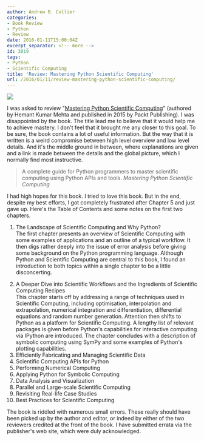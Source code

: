 ```yaml
---
author: Andrew B. Collier
categories:
- Book Review
- Python
- Review
date: 2016-01-11T15:00:04Z
excerpt_separator: <!-- more -->
id: 3019
tags:
- Python
- Scientific Computing
title: 'Review: Mastering Python Scientific Computing'
url: /2016/01/11/review-mastering-python-scientific-computing/
---
```


<!--more-->

<img src="{{ site.baseurl }}/static/img/2015/12/mastering-python-scientific-computing-cover.png">

I was asked to review "[Mastering Python Scientific Computing](https://www.packtpub.com/big-data-and-business-intelligence/mastering-python-scientific-computing)" (authored by Hemant Kumar Mehta and published in 2015 by Packt Publishing). I was disappointed by the book. The title lead me to believe that it would help me to achieve mastery. I don't feel that it brought me any closer to this goal. To be sure, the book contains a lot of useful information. But the way that it is written is a weird compromise between high level overview and low level details. And it's the middle ground in between, where explanations are given and a link is made between the details and the global picture, which I normally find most instructive.

<blockquote>
A complete guide for Python programmers to master scientific computing using Python APIs and tools.
<cite>Mastering Python Scientific Computing</cite>
</blockquote>

I had high hopes for this book. I tried to love this book. But in the end, despite my best efforts, I got completely frustrated after Chapter 5 and just gave up. Here's the Table of Contents and some notes on the first two chapters.

1. The Landscape of Scientific Computing and Why Python?   
The first chapter presents an overview of Scientific Computing with some examples of applications and an outline of a typical workflow. It then digs rather deeply into the issue of error analysis before giving some background on the Python programming language. Although Python and Scientific Computing are central to this book, I found an introduction to both topics within a single chapter to be a little disconcerting.</p>
2. A Deeper Dive into Scientific Workflows and the Ingredients of Scientific Computing Recipes   
This chapter starts off by addressing a range of techniques used in Scientific Computing, including optimisation, interpolation and extrapolation, numerical integration and differentiation, differential equations and random number generation. Attention then shifts to Python as a platform for Scientific Computing. A lengthy list of relevant packages is given before Python's capabilities for interactive computing via IPython are introduced. The chapter concludes with a description of symbolic computing using SymPy and some examples of Python's plotting capabilities. 
3. Efficiently Fabricating and Managing Scientific Data
4. Scientific Computing APIs for Python
5. Performing Numerical Computing
6. Applying Python for Symbolic Computing
7. Data Analysis and Visualization
8. Parallel and Large-scale Scientific Computing
9. Revisiting Real-life Case Studies
10. Best Practices for Scientific Computing

The book is riddled with numerous small errors. These really should have been picked up by the author and editor, or indeed by either of the two reviewers credited at the front of the book. I have submitted errata via the publisher's web site, which were duly acknowledged.